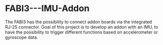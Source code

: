 # FABI3---IMU-Addon
The FABI3 has the possibility to connect addon boards via the integrated RJ-25 connector.
Goal of this project is to develop an addon with an IMU, to have the possibility to trigger different functions based on accelerometer or gyroscope data.

